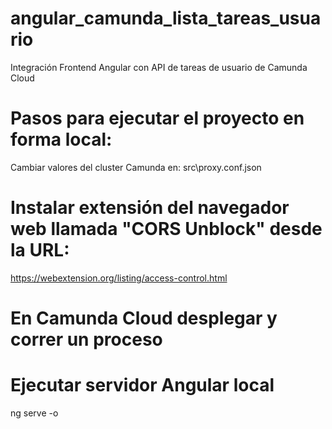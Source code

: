 # angular_camunda_lista_tareas_usuario
Integración Frontend Angular con API de tareas de usuario de Camunda Cloud

# Pasos para ejecutar el proyecto en forma local:
Cambiar valores del cluster Camunda en:
src\proxy.conf.json

# Instalar extensión del navegador web llamada "CORS Unblock" desde la URL:
https://webextension.org/listing/access-control.html

# En Camunda Cloud desplegar y correr un proceso

# Ejecutar servidor Angular local
ng serve -o
